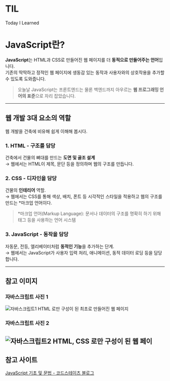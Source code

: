 # TIL
Today I Learned
#  JavaScript란?

**JavaScript**는 HTML과 CSS로 만들어진 웹 페이지를 더 **동적으로 만들어주는 언어**입니다.  
기존의 딱딱하고 정적인 웹 페이지에 생동감 있는 동작과 사용자와의 상호작용을 추가할 수 있도록 도와줍니다.

> 오늘날 JavaScript는 프론트엔드는 물론 백엔드까지 아우르는 **웹 프로그래밍 언어의 표준**으로 자리 잡았습니다.

---

##  웹 개발 3대 요소의 역할

웹 개발을 건축에 비유해 쉽게 이해해 봅시다.

### 1. HTML - 구조를 담당

건축에서 건물의 뼈대를 만드는 **도면 및 골조 설계**  
→ 웹에서는 HTML이 제목, 문단 등을 정의하며 웹의 구조를 만듭니다.


### 2. CSS - 디자인을 담당

건물의 **인테리어** 역할.  
→ 웹에서는 CSS를 통해 색상, 배치, 폰트 등 시각적인 스타일을 적용하고 웹의 구조를 만드는 *마크업 언어이다.

>  *마크업 언어(Markup Language): 문서나 데이터의 구조를 명확히 하기 위해 태그 등을 사용하는 언어 시스템

### 3. JavaScript - 동작을 담당

자동문, 전등, 엘리베이터처럼 **동적인 기능**을 추가하는 단계.  
→ 웹에서는 JavaScript가 사용자 입력 처리, 애니메이션, 동적 데이터 로딩 등을 담당합니다.

---

## 참고 이미지

### 자바스크립트 사진 1
![자바스크립트1](./자바스크립트1)
HTML 로만 구성이 된 최초로 만들어진 웹 페이지
### 자바스크립트 사진 2
![자바스크립트2](./자바스크립트2-1.webp)
HTML, CSS 로만 구성이 된 웹 페이
---

##  참고 사이트

[JavaScript 기초 및 문법 - 코드스테이츠 블로그](https://www.codestates.com/blog/content/javascript-%EA%B8%B0%EC%B4%88-%EB%B0%8F-%EB%AC%B8%EB%B2%95)
